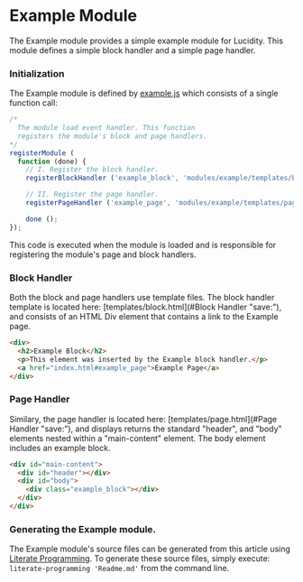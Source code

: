 Example Module
==============

The Example module provides a simple example module for Lucidity. This module defines a simple block handler and a simple page handler. 

### Initialization

The Example module is defined by [example.js](#Initialization "save:") which consists of a single function call:

```javascript
/*
  The module load event handler. This function
  registers the module's block and page handlers.
*/
registerModule (
  function (done) {
    // I. Register the block handler.
    registerBlockHandler ('example_block', 'modules/example/templates/block.html');

    // II. Register the page handler.
    registerPageHandler ('example_page', 'modules/example/templates/page.html');

    done ();
});
```

This code is executed when the module is loaded and is responsible for registering the module's page and block handlers.

### Block Handler

Both the block and page handlers use template files. The block handler template is located here: [templates/block.html](#Block Handler "save:"), and consists of an HTML Div element that contains a link to the Example page.

```html
<div>
  <h2>Example Block</h2>
  <p>This element was inserted by the Example block handler.</p>
  <a href="index.html#example_page">Example Page</a>
</div>
```

### Page Handler

Similary, the page handler is located here: [templates/page.html](#Page Handler "save:"), and displays returns the standard "header", and "body" elements nested within a "main-content" element. The body element includes an example block.

```html
<div id="main-content">
  <div id="header"></div>
  <div id="body">
    <div class="example_block"></div>
  </div>
</div>
```

### Generating the Example module.

The Example module's source files can be generated from this article using [Literate Programming](https://github.com/jostylr/literate-programming). To generate these source files, simply execute: `literate-programming 'Readme.md'` from the command line.
